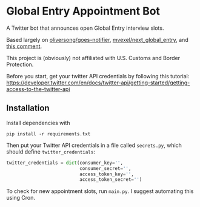 # Global Entry Appointment Bot

A Twitter bot that announces open Global Entry interview slots.

Based largely on [oliversong/goes-notifier](https://github.com/oliversong/goes-notifier),
[mvexel/next_global_entry](https://github.com/mvexel/next_global_entry),
and [this comment](https://github.com/oliversong/goes-notifier/issues/5#issuecomment-336966190).

This project is (obviously) not affiliated with U.S. Customs and Border Protection.

Before you start, get your twitter API credentials by following this tutorial: https://developer.twitter.com/en/docs/twitter-api/getting-started/getting-access-to-the-twitter-api

## Installation

Install dependencies with

```
pip install -r requirements.txt
```

Then put your Twitter API credentials in a file called `secrets.py`, which should define `twitter_credentials`:

```python
twitter_credentials = dict(consumer_key='',
                           consumer_secret='',
                           access_token_key='',
                           access_token_secret='')
```

To check for new appointment slots, run `main.py`. I suggest automating this using Cron.
